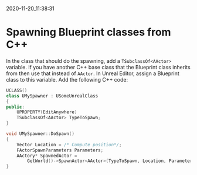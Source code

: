 2020-11-20_11:38:31

# Spawning Blueprint classes from C++

In the class that should do the spawning, add a `TSubclassOf<AActor>` variable.
If you have another C++ base class that the Blueprint class inherits from then use that instead of `AActor`.
In Unreal Editor, assign a Blueprint class to this variable.
Add the following C++ code:
```c++
UCLASS()
class UMySpawner : USomeUnrealClass
{
public:
    UPROPERTY(EditAnywhere)
    TSubclassOf<AActor> TypeToSpawn;
}

void UMySpawner::DoSpawn()
{
    Vector Location = /* Compute position*/;
    FActorSpawnParameters Parameters;
    AActory* SpawnedActor =
        GetWorld()->SpawnActor<AActor>(TypeToSpawn, Location, Parameters);
}
```